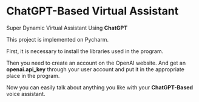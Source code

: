 # ChatGPT-Based Virtual Assistant
Super Dynamic Virtual Assistant Using **ChatGPT**

This project is implemented on Pycharm.

First, it is necessary to install the libraries used in the program.

Then you need to create an account on the OpenAI website. And get an **openai.api_key** through your user account and put it in the appropriate place in the program.

Now you can easily talk about anything you like with your **ChatGPT-Based** voice assistant.
